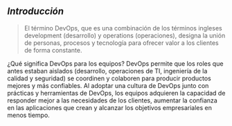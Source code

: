 ## *Introducción*

> El término DevOps, que es una combinación de los términos ingleses development (desarrollo) y operations (operaciones), designa la unión de personas, procesos y tecnología para ofrecer valor a los clientes de forma constante.

¿Qué significa DevOps para los equipos? DevOps permite que los roles que antes estaban aislados (desarrollo, operaciones de TI, ingeniería de la calidad y seguridad) se coordinen y colaboren para producir productos mejores y más confiables. Al adoptar una cultura de DevOps junto con prácticas y herramientas de DevOps, los equipos adquieren la capacidad de responder mejor a las necesidades de los clientes, aumentar la confianza en las aplicaciones que crean y alcanzar los objetivos empresariales en menos tiempo.

